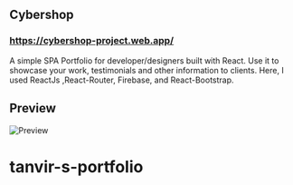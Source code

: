 ## Cybershop

### https://cybershop-project.web.app/

A simple SPA Portfolio for developer/designers built with React. Use it to showcase your work, testimonials and other information to clients. Here, I used ReactJs ,React-Router, Firebase, and React-Bootstrap.

## Preview

![Preview](https://i.ibb.co/MZs48X8/portfolio.jpg)

# tanvir-s-portfolio
